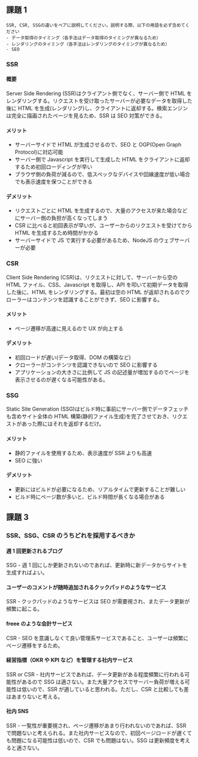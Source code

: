 ## 課題 1

```
SSR, CSR, SSGの違いをペアに説明してください。説明する際、以下の用語を必ず含めてください
- データ取得のタイミング（各手法はデータ取得のタイミングが異なるため）
- レンダリングのタイミング（各手法はレンダリングのタイミングが異なるため）
- SEO
```

### SSR

#### 概要

Server Side Rendering (SSR)はクライアント側でなく、サーバー側で HTML をレンダリングする。リクエストを受け取ったサーバーが必要なデータを取得した後に HTML を生成(レンダリング)し、クライアントに返却する。検索エンジンは完全に描画されたページを見るため、SSR は SEO 対策ができる。

#### メリット

- サーバーサイドで HTML が生成させるので、SEO と OGP(Open Graph Protocol)に対応可能
- サーバー側で Javascript を実行して生成した HTML をクライアントに返却するため初回ローディングが早い
- ブラウザ側の負荷が減るので、低スペックなデバイスや回線速度が低い場合でも表示速度を保つことができる

#### デメリット

- リクエストごとに HTML を生成するので、大量のアクセスが来た場合などにサーバー側の負担が高くなってしまう
- CSR に比べると初回表示が早いが、ユーザーからのリクエストを受けてから HTML を生成するため時間がかかる
- サーバーサイドで JS で実行する必要があるため、NodeJS のウェブサーバーが必要

### CSR

Client Side Rendering (CSR)は、リクエストに対して、サーバーから空の HTML ファイル、CSS、Javascript を取得し、API を叩いて初期データを取得した後に、HTML をレンダリングする。最初は空の HTML が返却されるのでクローラーはコンテンツを認識することができず、SEO に影響する。

#### メリット

- ページ遷移が高速に見えるので UX が向上する

#### デメリット

- 初回ロードが遅い(データ取得、DOM の構築など)
- クローラーがコンテンツを認識できないので SEO に影響する
- アプリケーションの大きさに比例して JS の記述量が増加するのでページを表示させるのが遅くなる可能性がある。

### SSG

Static Site Generation (SSG)はビルド時に事前にサーバー側でデータフェッチも含めサイト全体の HTML 構築(静的ファイル生成)を完了させておき、リクエストがあった際にはそれを返却するだけ。

#### メリット

- 静的ファイルを使用するため、表示速度が SSR よりも高速
- SEO に強い

#### デメリット

- 更新にはビルドが必要になるため、リアルタイムで更新することが難しい
- ビルド時にページ数が多いと、ビルド時間が長くなる場合がある

## 課題 3

### SSR、SSG、CSR のうちどれを採用するべきか

#### 週 1 回更新されるブログ

SSG - 週 1 回にしか更新されないのであれば、更新時に新データからサイトを生成すればよい。

#### ユーザーのコメントが随時追加されるクックパッドのようなサービス

SSR - クックパッドのようなサービスは SEO が需要視され、またデータ更新が頻繁に起こる。

#### freee のような会計サービス

CSR - SEO を意識しなくて良い管理系サービスであること、ユーザーは頻繁にページ遷移をするため。

#### 経営指標（OKR や KPI など）を管理する社内サービス

SSR or CSR - 社内サービスであれば、データ更新がある程度頻繁に行われる可能性があるので SSG は適さない。また大量アクセスでサーバー負荷が増える可能性は低いので、SSR が適していると思われる。ただし、CSR と比較しても差はあまりないと考える。

#### 社内 SNS

SSR - 一覧性が重要視され、ページ遷移があまり行われないのであれば、SSR で問題ないと考えられる。また社内サービスなので、初回ページロードが遅くても問題になる可能性は低いので、CSR でも問題はない。SSG は更新頻度を考えると適さない。
